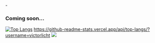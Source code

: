 -<h3>Coming soon...</h3>
[![Top Langs](https://github-readme-stats.vercel.app/api/top-langs/?username=victorlicht)](https://github.com/victorlicht/github-readme-stats)
https://github-readme-stats.vercel.app/api/top-langs/?username=victorlicht
<picture>
<source 
  srcset="https://github-readme-stats.vercel.app/api?username=victorlicht&show_icons=true&theme=transparent&hide_border=true"
  media="(hide_border: true)"
/>
  <img src="https://github-readme-stats.vercel.app/api?username=victorlicht&show_icons=true" />
</picture>
